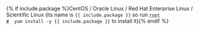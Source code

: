 {% if include.package %}CentOS / Oracle Linux / Red Hat Enterprise Linux / Scientific Linux (its name is `{{ include.package }}` so run <code><span class = "coder"><abbr title="This command is to be run as root user; to enter root run the su command">root #</abbr></span> &nbsp;yum install -y {{ include.package }}</code> to install it){% endif %}
